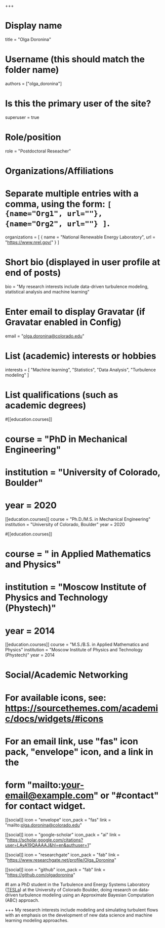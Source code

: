 +++
# Display name
title = "Olga Doronina"

# Username (this should match the folder name)
authors = ["olga_doronina"]

# Is this the primary user of the site?
superuser = true

# Role/position
role = "Postdoctoral Reseacher"

# Organizations/Affiliations
#   Separate multiple entries with a comma, using the form: `[ {name="Org1", url=""}, {name="Org2", url=""} ]`.
organizations = [ { name = "National Renewable Energy Laboratory", url = "https://www.nrel.gov/" } ]

# Short bio (displayed in user profile at end of posts)
bio = "My research interests include data-driven turbulence modeling, statistical analysis and machine learning"

# Enter email to display Gravatar (if Gravatar enabled in Config)
email = "olga.doronina@colorado.edu"

# List (academic) interests or hobbies
interests = [
	"Machine learning", 
	"Statistics",
	"Data Analysis",
	"Turbulence modeling"
]

# List qualifications (such as academic degrees)
#[[education.courses]]
#  course = "PhD in Mechanical Engineering"
#  institution = "University of Colorado, Boulder"
#  year = 2020

[[education.courses]]
  course = "Ph.D./M.S. in Mechanical Engineering"
  institution = "University of Colorado, Boulder"
  year = 2020
  
#[[education.courses]]
#  course = " in Applied Mathematics and Physics"
#  institution = "Moscow Institute of Physics and Technology (Phystech)"
#  year = 2014

[[education.courses]]
  course = "M.S./B.S. in Applied Mathematics and Physics"
  institution = "Moscow Institute of Physics and Technology (Phystech)"
  year = 2014

# Social/Academic Networking
# For available icons, see: https://sourcethemes.com/academic/docs/widgets/#icons
#   For an email link, use "fas" icon pack, "envelope" icon, and a link in the
#   form "mailto:your-email@example.com" or "#contact" for contact widget.

[[social]]
  icon = "envelope"
  icon_pack = "fas"
  link = "mailto:olga.doronina@colorado.edu"

[[social]]
  icon = "google-scholar"
  icon_pack = "ai"
  link = "https://scholar.google.com/citations?user=LAyA19QAAAAJ&hl=en&authuser=1"

[[social]]
  icon = "researchgate"
  icon_pack = "fab"
  link = "https://www.researchgate.net/profile/Olga_Doronina"

[[social]]
  icon = "github"
  icon_pack = "fab"
  link = "https://github.com/olgadoronina"

#I am a PhD student in the Turbulence and Energy Systems Laboratory ([TESLa](https://teslacu.org/)) at the University of Colorado Boulder, doing research on data-driven turbulence modeling using an Approximate Bayesian Computation (ABC) approach.

+++
My research interests include modeling and simulating turbulent flows with an emphasis on the development of new data science and machine learning modeling approaches.